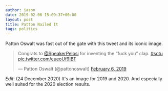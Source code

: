 ```yaml
---
author: jason
date: 2019-02-06 15:09:37+00:00
layout: post
title: Patton Nailed It
tags: politics
---
```


Patton Oswalt was fast out of the gate with this tweet and its iconic image.

<blockquote class="twitter-tweet"><p lang="en" dir="ltr">Congrats to <a href="https://twitter.com/SpeakerPelosi?ref_src=twsrc%5Etfw">@SpeakerPelosi</a> for inventing the “fuck you” clap. <a href="https://twitter.com/hashtag/sotu?src=hash&amp;ref_src=twsrc%5Etfw">#sotu</a> <a href="https://t.co/eueoUf9IBT">pic.twitter.com/eueoUf9IBT</a></p>&mdash; Patton Oswalt (@pattonoswalt) <a href="https://twitter.com/pattonoswalt/status/1092984227623141377?ref_src=twsrc%5Etfw">February 6, 2019</a></blockquote> <script async src="https://platform.twitter.com/widgets.js" charset="utf-8"></script>

*Edit*:  (24 December 2020) It's an image for 2019 and 2020.  And especially well suited for the 2020 election results.
